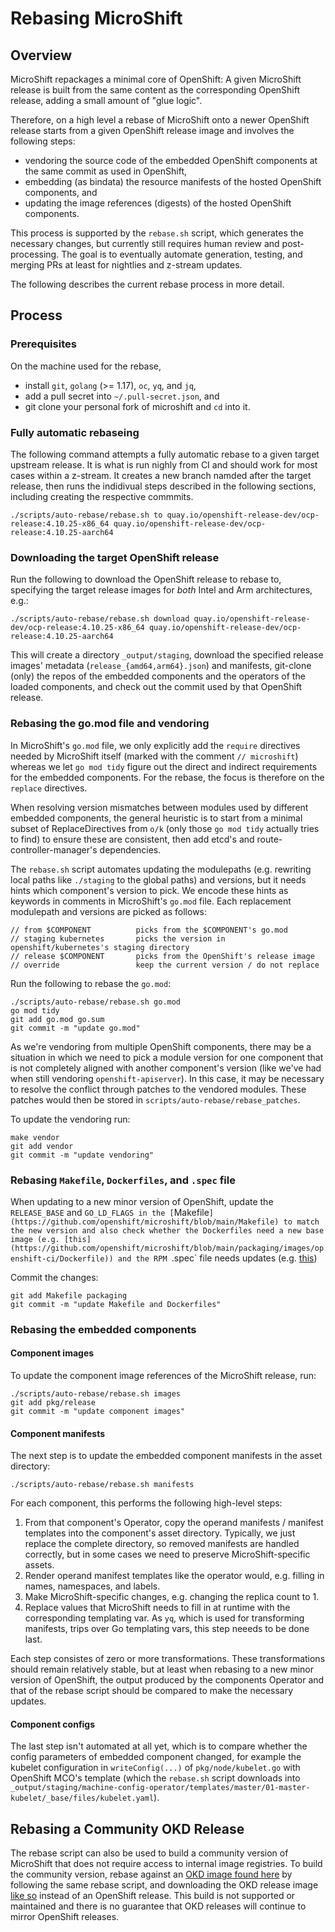 # Rebasing MicroShift

## Overview

MicroShift repackages a minimal core of OpenShift: A given MicroShift release is built from the same content as the corresponding OpenShift release, adding a small amount of "glue logic".

Therefore, on a high level a rebase of MicroShift onto a newer OpenShift release starts from a given OpenShift release image and involves the following steps:

* vendoring the source code of the embedded OpenShift components at the same commit as used in OpenShift,
* embedding (as bindata) the resource manifests of the hosted OpenShift components, and 
* updating the image references (digests) of the hosted OpenShift components.

This process is supported by the `rebase.sh` script, which generates the necessary changes, but currently still requires human review and post-processing. The goal is to eventually automate generation, testing, and merging PRs at least for nightlies and z-stream updates.

The following describes the current rebase process in more detail.

## Process

### Prerequisites

On the machine used for the rebase,

* install `git`, `golang` (>= 1.17), `oc`, `yq`, and `jq`,
* add a pull secret into `~/.pull-secret.json`, and
* git clone your personal fork of microshift and `cd` into it.

### Fully automatic rebaseing

The following command attempts a fully automatic rebase to a given target upstream release. It is what is run nighly from CI and should work for most cases within a z-stream. It creates a new branch namded after the target release, then runs the indidivual steps described in the following sections, including creating the respective commmits.

```shell
./scripts/auto-rebase/rebase.sh to quay.io/openshift-release-dev/ocp-release:4.10.25-x86_64 quay.io/openshift-release-dev/ocp-release:4.10.25-aarch64
```

### Downloading the target OpenShift release

Run the following to download the OpenShift release to rebase to, specifying the target release images for _both_ Intel and Arm architectures, e.g.:

```shell
./scripts/auto-rebase/rebase.sh download quay.io/openshift-release-dev/ocp-release:4.10.25-x86_64 quay.io/openshift-release-dev/ocp-release:4.10.25-aarch64
```

This will create a directory `_output/staging`, download the specified release images' metadata (`release_{amd64,arm64}.json`) and manifests, git-clone (only) the repos of the embedded components and the operators of the loaded components, and check out the commit used by that OpenShift release.

### Rebasing the go.mod file and vendoring

In MicroShift's `go.mod` file, we only explicitly add the `require` directives needed by MicroShift itself (marked with the comment `// microshift`) whereas we let `go mod tidy` figure out the direct and indirect requirements for the embedded components. For the rebase, the focus is therefore on the `replace` directives.

When resolving version mismatches between modules used by different embedded components, the general heuristic is to start from a minimal subset of ReplaceDirectives from `o/k` (only those `go mod tidy` actually tries to find) to ensure these are consistent, then add etcd's and route-controller-manager's dependencies.

The `rebase.sh` script automates updating the modulepaths (e.g. rewriting local paths like `./staging` to the global paths) and versions, but it needs hints which component's version to pick. We encode these hints as keywords in comments in MicroShift's `go.mod` file. Each replacement modulepath and versions are picked as follows:

```shell
// from $COMPONENT          picks from the $COMPONENT's go.mod
// staging kubernetes       picks the version in openshift/kubernetes's staging directory
// release $COMPONENT       picks from the OpenShift's release image
// override                 keep the current version / do not replace
```

Run the following to rebase the `go.mod`:

```shell
./scripts/auto-rebase/rebase.sh go.mod
go mod tidy
git add go.mod go.sum
git commit -m "update go.mod"
```

As we're vendoring from multiple OpenShift components, there may be a situation in which we need to pick a module version for one component that is not completely aligned with another component's version (like we've had when still vendoring `openshift-apiserver`). In this case, it may be necessary to resolve the conflict through patches to the vendored modules. These patches would then be stored in `scripts/auto-rebase/rebase_patches`.

To update the vendoring run:

```shell
make vendor
git add vendor
git commit -m "update vendoring"
```

### Rebasing `Makefile`, `Dockerfiles`, and `.spec` file

When updating to a new minor version of OpenShift, update the `RELEASE_BASE` and `GO_LD_FLAGS in the [`Makefile`](https://github.com/openshift/microshift/blob/main/Makefile) to match the new version and also check whether the Dockerfiles need a new base image (e.g. [this](https://github.com/openshift/microshift/blob/main/packaging/images/openshift-ci/Dockerfile)) and the RPM `.spec` file needs updates (e.g. [this](https://github.com/openshift/microshift/blob/main/packaging/rpm/microshift.spec))

Commit the changes:

```shell
git add Makefile packaging
git commit -m "update Makefile and Dockerfiles"
```

### Rebasing the embedded components

#### Component images

To update the component image references of the MicroShift release, run:

```shell
./scripts/auto-rebase/rebase.sh images
git add pkg/release
git commit -m "update component images"
```

#### Component manifests

The next step is to update the embedded component manifests in the asset directory:

```shell
./scripts/auto-rebase/rebase.sh manifests
```

For each component, this performs the following high-level steps:

1. From that component's Operator, copy the operand manifests / manifest templates into the component's asset directory. Typically, we just replace the complete directory, so removed manifests are handled correctly, but in some cases we need to preserve MicroShift-specific assets.
2. Render operand manifest templates like the operator would, e.g. filling in names, namespaces, and labels.
3. Make MicroShift-specific changes, e.g. changing the replica count to 1.
4. Replace values that MicroShift needs to fill in at runtime with the corresponding templating var. As `yq`, which is used for transforming manifests, trips over Go templating vars, this step neeeds to be done last.

Each step consistes of zero or more transformations. These transformations should remain relatively stable, but at least when rebasing to a new minor version of OpenShift, the output produced by the components Operator and that of the rebase script should be compared to make the necessary updates.

#### Component configs

The last step isn't automated at all yet, which is to compare whether the config parameters of embedded component changed, for example the kubelet configuration in `writeConfig(...)` of `pkg/node/kubelet.go` with OpenShift MCO's template (which the `rebase.sh` script downloads into `_output/staging/machine-config-operator/templates/master/01-master-kubelet/_base/files/kubelet.yaml`).

## Rebasing a Community OKD Release

The rebase script can also be used to build a community version of MicroShift that does not require access to internal image registries. To build the community version, rebase against an [OKD image found here](https://origin-release.ci.openshift.org/#4-stable) by following the same rebase script, and downloading the OKD release image [like so](#downloading-the-target-openshift-release) instead of an OpenShift release. This build is not supported or maintained and there is no guarantee that OKD releases will continue to mirror OpenShift releases.
